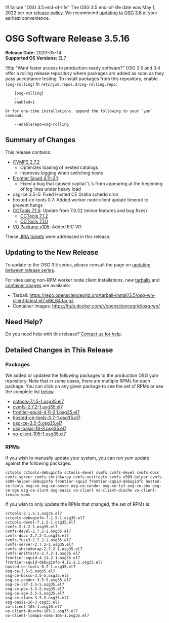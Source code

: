 !!! failure "OSG 3.5 end-of-life"
    The OSG 3.5 end-of-life date was May 1, 2022 per our
    [release policy](https://opensciencegrid.org/technology/policy/release-series/).
    We recommend
    [updating to OSG 3.6](../updating-to-osg-36.md)
    at your earliest convenience.

OSG Software Release 3.5.16
===========================

**Release Date:** 2020-05-14    
**Supported OS Versions:** EL7

!!!tip "Want faster access to production-ready software?"
    OSG 3.5 and 3.4 offer a rolling release repository where packages are added as soon as they pass acceptance testing.
    To install packages from this repository, enable `[osg-rolling]` in `/etc/yum.repos.d/osg-rolling.repo`:

        [osg-rolling]
        ...
        enabled=1

    Or for one-time installations, append the following to your `yum` command:

        --enablerepo=osg-rolling

Summary of Changes
------------------

This release contains:

-   [CVMFS 2.7.2](https://cvmfs.readthedocs.io/en/2.7/cpt-releasenotes.html)
    -   Optimizes loading of nested catalogs
    -   Improves logging when switching hosts
-   [Frontier Squid 4.11-2.1](http://frontier.cern.ch/dist/frontier-squid-releasenotes.txt)
    -   Fixed a bug that caused capital 'L's from appearing at the beginning of log lines under heavy load
-   osg-ce 3.5-5: Fixed Hosted CE Gratia schedd cron
-   hosted-ce-tools 0.7: Added worker node client update timeout to prevent hangs
-   [CCTools 7.1.5](https://cclnd.blogspot.com/2020/05/cctools-version-715-released.html): Update from 7.0.22 (minor features and bug fixes)
    -   [CCTools 7.1.2](https://cclnd.blogspot.com/2020/04/cctools-version-712-released.html)
    -   [CCTools 7.1.0](https://cclnd.blogspot.com/2020/03/cctools-710-released.html)
-   [VO Package v105](https://github.com/opensciencegrid/osg-vo-config/releases/tag/release-105): Added EIC VO

These
[JIRA tickets](https://jira.opensciencegrid.org/issues/?jql=project%20%3D%20SOFTWARE%20AND%20fixVersion%20%3D%203.5.16%20ORDER%20BY%20priority%20DESC%2C%20key%20DESC)
were addressed in this release.

Updating to the New Release
---------------------------

To update to the OSG 3.5 series, please consult the page on
[updating between release series](../updating-to-osg-35.md).

For sites using non-RPM worker node client installations, new [tarballs](../../worker-node/install-wn-tarball.md) and
[container images](../../worker-node/using-wn-containers.md) are available:

- Tarball: <https://repo.opensciencegrid.org/tarball-install/3.5/osg-wn-client-latest.el7.x86_64.tar.gz>
- Container Images: <https://hub.docker.com/r/opensciencegrid/osg-wn/>

Need Help?
----------

Do you need help with this release? [Contact us for help](../../common/help.md).

Detailed Changes in This Release
--------------------------------

### Packages

We added or updated the following packages to the production OSG yum repository.
Note that in some cases, there are multiple RPMs for each package.
You can click on any given package to see the set of RPMs or see the complete list [below](#rpms).

-   [cctools-7.1.5-1.osg35.el7](https://koji.chtc.wisc.edu/koji/search?match=glob&type=build&terms=cctools-7.1.5-1.osg35.el7)
-   [cvmfs-2.7.2-1.osg35.el7](https://koji.chtc.wisc.edu/koji/search?match=glob&type=build&terms=cvmfs-2.7.2-1.osg35.el7)
-   [frontier-squid-4.11-2.1.osg35.el7](https://koji.chtc.wisc.edu/koji/search?match=glob&type=build&terms=frontier-squid-4.11-2.1.osg35.el7)
-   [hosted-ce-tools-0.7-1.osg35.el7](https://koji.chtc.wisc.edu/koji/search?match=glob&type=build&terms=hosted-ce-tools-0.7-1.osg35.el7)
-   [osg-ce-3.5-5.osg35.el7](https://koji.chtc.wisc.edu/koji/search?match=glob&type=build&terms=osg-ce-3.5-5.osg35.el7)
-   [osg-oasis-16-3.osg35.el7](https://koji.chtc.wisc.edu/koji/search?match=glob&type=build&terms=osg-oasis-16-3.osg35.el7)
-   [vo-client-105-1.osg35.el7](https://koji.chtc.wisc.edu/koji/search?match=glob&type=build&terms=vo-client-105-1.osg35.el7)

### RPMs

If you wish to manually update your system, you can run yum update against the following packages:

    cctools cctools-debuginfo cctools-devel cvmfs cvmfs-devel cvmfs-ducc cvmfs-server cvmfs-shrinkwrap cvmfs-unittests cvmfs-x509-helper cvmfs-x509-helper-debuginfo frontier-squid frontier-squid-debuginfo hosted-ce-tools osg-ce osg-ce-bosco osg-ce-condor osg-ce-lsf osg-ce-pbs osg-ce-sge osg-ce-slurm osg-oasis vo-client vo-client-dcache vo-client-lcmaps-voms

If you wish to only update the RPMs that changed, the set of RPMs is:

``` file
cctools-7.1.5-1.osg35.el7
cctools-debuginfo-7.1.5-1.osg35.el7
cctools-devel-7.1.5-1.osg35.el7
cvmfs-2.7.2-1.osg35.el7
cvmfs-devel-2.7.2-1.osg35.el7
cvmfs-ducc-2.7.2-1.osg35.el7
cvmfs-fuse3-2.7.2-1.osg35.el7
cvmfs-server-2.7.2-1.osg35.el7
cvmfs-shrinkwrap-2.7.2-1.osg35.el7
cvmfs-unittests-2.7.2-1.osg35.el7
frontier-squid-4.11-2.1.osg35.el7
frontier-squid-debuginfo-4.11-2.1.osg35.el7
hosted-ce-tools-0.7-1.osg35.el7
osg-ce-3.5-5.osg35.el7
osg-ce-bosco-3.5-5.osg35.el7
osg-ce-condor-3.5-5.osg35.el7
osg-ce-lsf-3.5-5.osg35.el7
osg-ce-pbs-3.5-5.osg35.el7
osg-ce-sge-3.5-5.osg35.el7
osg-ce-slurm-3.5-5.osg35.el7
osg-oasis-16-3.osg35.el7
vo-client-105-1.osg35.el7
vo-client-dcache-105-1.osg35.el7
vo-client-lcmaps-voms-105-1.osg35.el7
```
